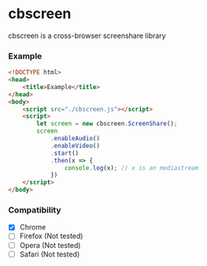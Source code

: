 # cbscreen 
cbscreen is a cross-browser screenshare library
### Example
```html
<!DOCTYPE html>
<head>
    <title>Example</title>
</head>
<body>
    <script src="./cbscreen.js"></script>
    <script>
        let screen = new cbscreen.ScreenShare();
        screen
            .enableAudio()
            .enableVideo()
            .start()
            .then(x => {
                console.log(x); // x is an mediastream
            })
    </script>
</body>
```
### Compatibility
- [x] Chrome
- [ ] Firefox (Not tested)
- [ ] Opera (Not tested)
- [ ] Safari (Not tested)
